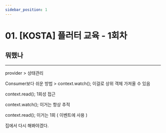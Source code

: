 ```yaml
---
sidebar_position: 1
---
```


# 01. [KOSTA] 플러터 교육 - 1회차


## 뭐했나
---

provider > 상태관리

Consumer보다 쉬운 방법 > context.watch<BucketService>(); 이걸로 상위 객체 가져올 수 있음


context.read<BucketService>(); 1회성 접근


context.watch<BucketService>(); 이거는 항상 추적

context.read<BucketService>(); 이거는 1회 ( 이벤트에 사용 )


집에서 다시 해봐야겠다.
